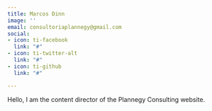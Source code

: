 ```yaml
---
title: Marcos Dinn
image: ''
email: consultoriaplannegy@gmail.com
social:
- icon: ti-facebook
  link: "#"
- icon: ti-twitter-alt
  link: "#"
- icon: ti-github
  link: "#"

---
```

Hello, I am the content director of the Plannegy Consulting website.